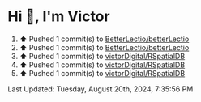 <h1>Hi 👋, I'm Victor </h1>

<!--RECENT_ACTIVITY:start-->
1. ⬆️ Pushed 1 commit(s) to [BetterLectio/betterLectio](https://github.com/BetterLectio/betterLectio)<br>
2. ⬆️ Pushed 1 commit(s) to [BetterLectio/betterLectio](https://github.com/BetterLectio/betterLectio)<br>
3. ⬆️ Pushed 1 commit(s) to [victorDigital/RSpatialDB](https://github.com/victorDigital/RSpatialDB)<br>
4. ⬆️ Pushed 1 commit(s) to [victorDigital/RSpatialDB](https://github.com/victorDigital/RSpatialDB)<br>
5. ⬆️ Pushed 1 commit(s) to [victorDigital/RSpatialDB](https://github.com/victorDigital/RSpatialDB)<br>
<!--RECENT_ACTIVITY:end-->

<!--RECENT_ACTIVITY:last_update-->
Last Updated: Tuesday, August 20th, 2024, 7:35:56 PM
<!--RECENT_ACTIVITY:last_update_end-->
